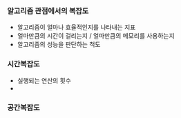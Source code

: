 ### 알고리즘 관점에서의 복잡도
- 알고리즘이 얼마나 효율적인지를 나타내는 지표
- 얼마만큼의 시간이 걸리는지 / 얼마만큼의 메모리를 사용하는지
- 알고리즘의 성능을 판단하는 척도


### 시간복잡도
- 실행되는 연산의 횟수
- 

### 공간복잡도
